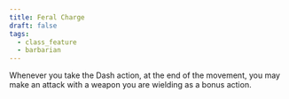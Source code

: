 ```yaml
---
title: Feral Charge
draft: false
tags:
  - class_feature
  - barbarian
---
```

Whenever you take the Dash action, at the end of the movement, you may make an attack with a weapon you are wielding as a bonus action.